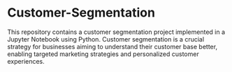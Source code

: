 # Customer-Segmentation
This repository contains a customer segmentation project implemented in a Jupyter Notebook using Python. Customer segmentation is a crucial strategy for businesses aiming to understand their customer base better, enabling targeted marketing strategies and personalized customer experiences.
